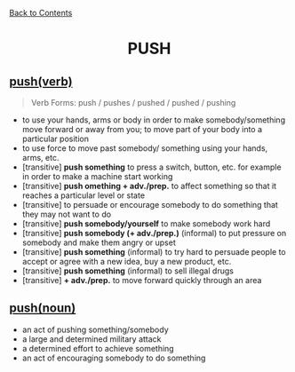 ﻿[Back to Contents](../../../README.md)



<h1 style="text-align: center;">PUSH</h1>



## [push(verb)](https://www.oxfordlearnersdictionaries.com/definition/english/push_1)
> Verb Forms: push / pushes / pushed / pushed / pushing
- to use your hands, arms or body in order to make somebody/something move forward or away from you; to move part of your body into a particular position
- to use force to move past somebody/ something using your hands, arms, etc.
- [transitive] **push something** to press a switch, button, etc. for example in order to make a machine start working
- [transitive] **push omething + adv./prep.** to affect something so that it reaches a particular level or state
- [transitive] to persuade or encourage somebody to do something that they may not want to do
- [transitive] **push somebody/yourself** to make somebody work hard
- [transitive] **push somebody (+ adv./prep.)** (informal) to put pressure on somebody and make them angry or upset
- [transitive] **push something** (informal) to try hard to persuade people to accept or agree with a new idea, buy a new product, etc.
- [transitive] **push something** (informal) to sell illegal drugs
- [transitive] **+ adv./prep.** to move forward quickly through an area


## [push(noun)](https://www.oxfordlearnersdictionaries.com/definition/english/push_2)
- an act of pushing something/somebody
- a large and determined military attack
- a determined effort to achieve something
- an act of encouraging somebody to do something

